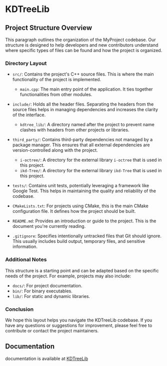 # KDTreeLib

## Project Structure Overview

This paragraph outlines the organization of the MyProject codebase. Our structure is designed to help developers and new contributors understand where specific types of files can be found and how the project is organized.

### Directory Layout

- `src/`: Contains the project's C++ source files. This is where the main functionality of the project is implemented.

    - `main.cpp`: The main entry point of the application. It ties together functionalities from other modules.

- `include/`: Holds all the header files. Separating the headers from the source files helps in managing dependencies and increases the clarity of the interface.

    - `kdtree_lib/`: A directory named after the project to prevent name clashes with headers from other projects or libraries.

- `third_party/`: Contains third-party dependencies not managed by a package manager. This ensures that all external dependencies are version-controlled along with the project.

    - `i-octree/`: A directory for the external library `i-octree` that is used in this project.
    - `ikd-Tree/`: A directory for the external library `ikd-Tree` that is used in this project.

- `tests/`: Contains unit tests, potentially leveraging a framework like Google Test. This helps in maintaining the quality and reliability of the codebase.


- `CMakeLists.txt`: For projects using CMake, this is the main CMake configuration file. It defines how the project should be built.

- `README.md`: Provides an introduction or guide to the project. This is the document you're currently reading.

- `.gitignore`: Specifies intentionally untracked files that Git should ignore. This usually includes build output, temporary files, and sensitive information.

### Additional Notes

This structure is a starting point and can be adapted based on the specific needs of the project. For example, projects may also include:

- `docs/`: For project documentation.
- `bin/`: For binary executables.
- `lib/`: For static and dynamic libraries.

### Conclusion

We hope this layout helps you navigate the KDTreeLib codebase. If you have any questions or suggestions for improvement, please feel free to contribute or contact the project maintainers.
## Documentation
documentation is available at [KDTreeLib](https://bugparty.github.io/KDTreeLib/)